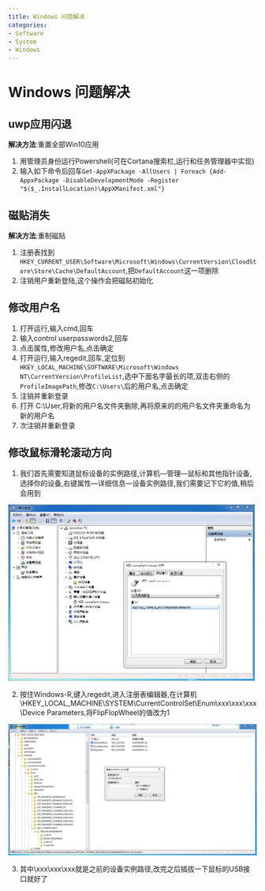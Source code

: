 ```yaml
---
title: Windows 问题解决
categories:
- Software
- System
- Windows
---
```

# Windows 问题解决

## uwp应用闪退

**解决方法**:重置全部Win10应用

1. 用管理员身份运行Powershell(可在Cortana搜索栏,运行和任务管理器中实现)
2. 输入如下命令后回车` Get-AppXPackage -AllUsers | Foreach {Add-AppxPackage -DisableDevelopmentMode -Register "$($_.InstallLocation)\AppXManifest.xml"} `

## 磁贴消失

**解决方法**:重制磁贴

1. 注册表找到`HKEY_CURRENT_USER\Software\Microsoft\Windows\CurrentVersion\CloudStore\Store\Cache\DefaultAccount`,把`DefaultAccount`这一项删除
2. 注销用户重新登陆,这个操作会把磁贴初始化

## 修改用户名

1. 打开运行,输入cmd,回车
2. 输入control userpasswords2,回车
3. 点击属性,修改用户名,点击确定
4. 打开运行,输入regedit,回车,定位到`HKEY_LOCAL_MACHINE\SOFTWARE\Microsoft\Windows NT\CurrentVersion\ProfileList`,选中下面名字最长的项,双击右侧的`ProfileImagePath`,修改`C:\Users\`后的用户名,点击确定
5. 注销并重新登录
6. 打开 C:\User\,将新的用户名文件夹删除,再将原来的的用户名文件夹重命名为新的用户名
7. 次注销并重新登录

## 修改鼠标滑轮滚动方向

1. 我们首先需要知道鼠标设备的实例路径,计算机—管理—鼠标和其他指针设备,选择你的设备,右键属性—详细信息—设备实例路径,我们需要记下它的值,稍后会用到

<img src="https://raw.githubusercontent.com/LuShan123888/Files/main/Pictures/2020-12-10-3TaUPg5M1CopqBY-20200820130817159.png" style="zoom:50%;" />

2. 按住Windows-R,键入regedit,进入注册表编辑器,在计算机\HKEY_LOCAL_MACHINE\SYSTEM\CurrentControlSet\Enum\xxx\xxx\xxx\Device Parameters,将FlipFlopWheel的值改为1

<img src="https://raw.githubusercontent.com/LuShan123888/Files/main/Pictures/2020-12-10-dugTaiboUeWq8mA-20200820130819757.png" style="zoom:50%;" />

3. 其中\xxx\xxx\xxx就是之前的设备实例路径,改完之后插拔一下鼠标的USB接口就好了
